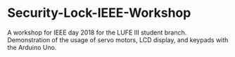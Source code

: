 # Security-Lock-IEEE-Workshop
A workshop for IEEE day 2018 for the LUFE III student branch.
Demonstration of the usage of servo motors, LCD display, and keypads with the Arduino Uno.

